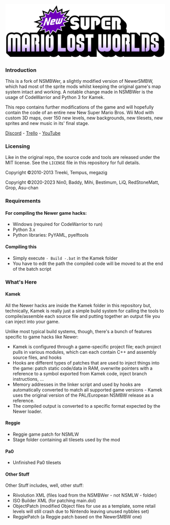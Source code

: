 ![Logo](logo.png)

### Introduction

This is a fork of NSMBWer, a slightly modified version of NewerSMBW, which had most of the sprite mods whilst keeping the original game's map system intact and working. A notable change made in NSMBWer is the usage of CodeWarrior and Python 3 for Kamek.

This repo contains further modifications of the game and will hopefully contain the code of an entire
new New Super Mario Bros. Wii Mod with custom 3D maps, over 150 new levels, new backgrounds, new tilesets, new sprites and new music in its' final stage.

[Discord](https://discord.gg/4s72Nnm) - [Trello](https://trello.com/b/W7AgCBky/new-super-mario-lost-worlds) - [YouTube](https://www.youtube.com/channel/UCcIegiv4f0e9-XEUbUiHS7A)

### Licensing

Like in the original repo, the source code and tools are released under the MIT license.
See the `LICENSE` file in this repository for full details.

Copyright ©2010-2013 Treeki, Tempus, megazig

Copyright ©2020-2023 Nin0, Baddy, Mihi, Bestimum, LiQ, RedStoneMatt, Grop, Asu-chan

### Requirements

#### For compiling the Newer game hacks:

* Windows (required for CodeWarrior to run)
* Python 3.x
* Python libraries: PyYAML, pyelftools

#### Compiling this
* Simply execute `- Build -.bat` in the Kamek folder
* You have to edit the path the compiled code will be moved to at the end of the batch script

### What's Here

#### Kamek

All the Newer hacks are inside the Kamek folder in this repository but, technically, Kamek is really just a simple build system for calling the tools to compile/assemble each source file and putting together an output file you can inject into your
game.

Unlike most typical build systems, though, there's a bunch of features specific to game hacks like Newer:

* Kamek is configured through a game-specific project file; each project pulls in various modules, which can each contain C++ and assembly source files, and hooks
* Hooks are different types of patches that are used to inject things into the game: patch static code/data in RAM, overwrite pointers with a reference to a symbol exported from Kamek code, inject branch instructions, ...
* Memory addresses in the linker script and used by hooks are automatically converted to match all supported game versions - Kamek uses the original version of the PAL/European NSMBW release as a reference.
* The compiled output is converted to a specific format expected by the Newer loader.

#### Reggie
* Reggie game patch for NSMLW
* Stage folder containing all tilesets used by the mod

#### Pa0
* Unfinished Pa0 tilesets

#### Other Stuff
Other Stuff includes, well, other stuff:
* Riivolution XML (files load from the NSMBWer - not NSMLW - folder)
* ISO Builder XML (for patching main.dol)
* ObjectPatch (modified Object files for use as a template, some retail levels will still crash due to Nintendo leaving unused nybbles set)
* ReggiePatch (a Reggie patch based on the NewerSMBW one)
